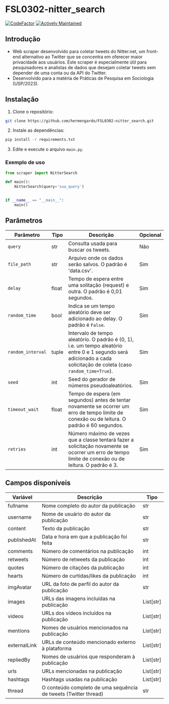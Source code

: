 # FSL0302-nitter_search
[![CodeFactor](https://www.codefactor.io/repository/github/hermengardo/fsl0302-nitter_search/badge)](https://www.codefactor.io/repository/github/hermengardo/fsl0302-nitter_search)
[![Actively Maintained](https://img.shields.io/badge/Maintenance%20Level-Actively%20Maintained-green.svg)](https://gist.github.com/cheerfulstoic/d107229326a01ff0f333a1d3476e068d)

## **Introdução**
- Web scraper desenvolvido para coletar tweets do Nitter.net, um front-end alternativo ao Twitter que se concentra em oferecer maior privacidade aos usuários. Este scraper é especialmente útil para pesquisadores e analistas de dados que desejam coletar tweets sem depender de uma conta ou da API do Twitter.
- Desenvolvido para a matéria de Práticas de Pesquisa em Sociologia (USP/2023).

## **Instalação**
1. Clone o repositório:
```sh
git clone https://github.com/hermengardo/FSL0302-nitter_search.git
```

2. Instale as dependências:
```sh
pip install -r requirements.txt
```

3. Edite e execute o arquivo `main.py`.

### Exemplo de uso

```python
from scraper import NitterSearch

def main():
    NitterSearch(query='sua_query')


if __name__ == "__main__":
    main()
```

## **Parâmetros**

| Parâmetro | Tipo | Descrição | Opcional |
| --- | --- | --- | --- |
| `query` | str | Consulta usada para buscar os tweets. | Não |
| `file_path` | str | Arquivo onde os dados serão salvos. O padrão é 'data.csv'. | Sim |
| `delay` | float | Tempo de espera entre uma solitação (request) e outra. O padrão é 0,01 segundos. | Sim |
| `random_time` | bool | Indica se um tempo aleatório deve ser adicionado ao delay. O padrão é `False`. | Sim |
| `random_interval` | tuple | Intervalo de tempo aleatório. O padrão é (0, 1), i.e. um tempo aleatório entre 0 e 1 segundo será adicionado a cada solicitação de coleta (caso `random_time=True`). | Sim |
| `seed` | int | Seed do gerador de números pseudoaleatórios. | Sim |
| `timeout_wait` | float | Tempo de espera (em segundos) antes de tentar novamente se ocorrer um erro de tempo limite de conexão ou de leitura. O padrão é 60 segundos. | Sim |
| `retries` | int | Número máximo de vezes que a classe tentará fazer a solicitação novamente se ocorrer um erro de tempo limite de conexão ou de leitura. O padrão é 3. | Sim |

## **Campos disponíveis**

| Variável      | Descrição                                                   | Tipo |
|---------------|-------------------------------------------------------------|--------------|
| fullname      | Nome completo do autor da publicação                         | str          |
| username      | Nome de usuário do autor da publicação                       | str          |
| content       | Texto da publicação                                          | str          |
| publishedAt   | Data e hora em que a publicação foi feita                     | str          |
| comments      | Número de comentários na publicação                          | int          |
| retweets      | Número de retweets da publicação                              | int          |
| quotes        | Número de citações da publicação                              | int          |
| hearts        | Número de curtidas/likes da publicação                        | int          |
| imgAvatar     | URL da foto de perfil do autor da publicação                  | str          |
| images        | URLs das imagens incluídas na publicação                      | List[str]    |
| videos        | URLs dos vídeos incluídos na publicação                       | List[str]    |
| mentions      | Nomes de usuários mencionados na publicação                   | List[str]    |
| externalLink  | URLs de conteúdo mencionado externo à plataforma              | List[str]    |
| repliedBy     | Nomes de usuários que responderam à publicação                | List[str]    |
| urls          | URLs mencionadas na publicação                                | List[str]    |
| hashtags      | Hashtags usadas na publicação                                 | List[str]    |
| thread        | O conteúdo completo de uma sequência de tweets (Twitter thread) | str          |
